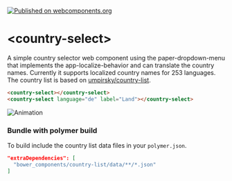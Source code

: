 [![Published on webcomponents.org](https://img.shields.io/badge/webcomponents.org-published-blue.svg)](https://www.webcomponents.org/element/Protoss78/country-select)

# \<country-select\>

A simple country selector web component using the paper-dropdown-menu that implements the app-localize-behavior and can translate the country names. Currently it supports localized country names for 253 languages. The country list is based on [umpirsky/country-list](https://github.com/umpirsky/country-list).

<!--
```
<custom-element-demo>
  <template>
    <script src="../webcomponentsjs/webcomponents-lite.js"></script>
    <link rel="import" href="country-select.html">
    <style is="custom-style">
      #container {
        display: block;
        height: 400px;
      }
    </style>
    <div id="container">
      <next-code-block></next-code-block>
    </div>
  </template>
</custom-element-demo>
```
-->
```html
<country-select></country-select>
<country-select language="de" label="Land"></country-select>
```

![Animation](https://github.com/Protoss78/country-select/blob/master/animation.gif "Animation")

### Bundle with polymer build

To build include the country list data files in your `polymer.json`.

```json
"extraDependencies": [
  "bower_components/country-list/data/**/*.json"
]
```
